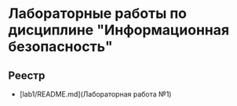 # Лабораторные работы по дисциплине "Информационная безопасность"

## Реестр

* [lab1/README.md](Лабораторная работа №1)
